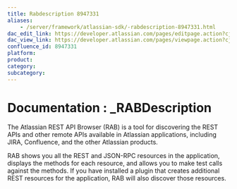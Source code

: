 ```yaml
---
title: Rabdescription 8947331
aliases:
    - /server/framework/atlassian-sdk/-rabdescription-8947331.html
dac_edit_link: https://developer.atlassian.com/pages/editpage.action?cjm=wozere&pageId=8947331
dac_view_link: https://developer.atlassian.com/pages/viewpage.action?cjm=wozere&pageId=8947331
confluence_id: 8947331
platform:
product:
category:
subcategory:
---
```

# Documentation : \_RABDescription

The Atlassian REST API Browser (RAB) is a tool for discovering the REST APIs and other remote APIs available in Atlassian applications, including JIRA, Confluence, and the other Atlassian products.

RAB shows you all the REST and JSON-RPC resources in the application, displays the methods for each resource, and allows you to make test calls against the methods. If you have installed a plugin that creates additional REST resources for the application, RAB will also discover those resources.

























